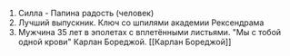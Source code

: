 1. Силла - Папина радость (человек)
2. Лучший выпускник. Ключ со шпилями академии Рексендрама
3. Мужчина 35 лет в эполетах с вплетёнными листьями. "Мы с тобой одной крови" Карлан Бореджой. [[Карлан Бореджой]]